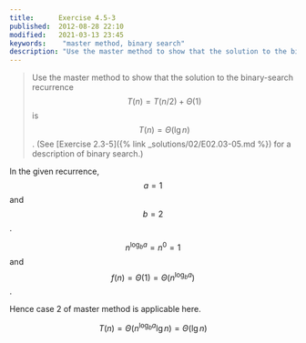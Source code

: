 ```yaml
---
title:      Exercise 4.5-3
published:  2012-08-28 22:10
modified:   2021-03-13 23:45
keywords:    "master method, binary search"
description: "Use the master method to show that the solution to the binary-search recurrence T(n) = T(n/2) + Θ(1) is T(n) =Θ(lg ⁡n). (See Exercise 2.3-5 for a description of binary search.)"
---
```


> Use the master method to show that the solution to the binary-search recurrence $$T(n) = T(n/2) + \Theta(1)$$ is $$T(n) = \Theta(\lg n)$$. (See [Exercise 2.3-5]({% link _solutions/02/E02.03-05.md %}) for a description of binary search.)

In the given recurrence, $$a = 1$$ and $$b = 2$$.

$$n^{\log_b a} = n^0 = 1$$ and $$f(n) = \Theta(1) = \Theta(n^{\log_b a})$$.

Hence case 2 of master method is applicable here.

$$T(n) = \Theta(n^{\log_b a} \lg n) = \Theta(\lg n)$$
